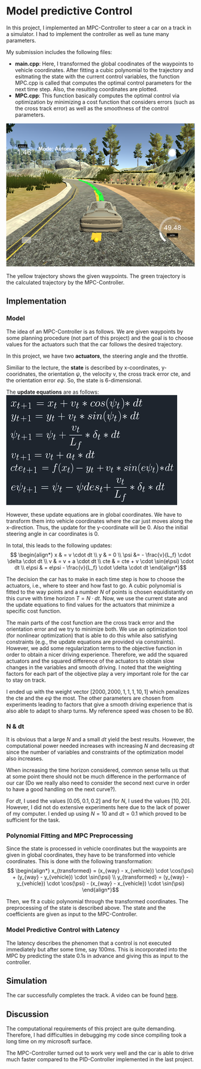 
# Model predictive Control

In this project, I implemented an MPC-Controller to steer a car on a track in a simulator. I had to implement the controller as well as tune many parameters.

My submission includes the following files:
- __main.cpp__: Here, I transformed the global coodinates of the waypoints to vehicle coordinates. After fitting a cubic polynomial to the trajectory and esitmating the state with the current control variables, the function MPC.cpp is called that computes the optimal control parameters for the next time step. Also, the resulting coordinates are plotted.
- __MPC.cpp__: This function basically computes the optimal control via optimization by minimizing a cost function that considers errors (such as the cross track error) as well as the smoothness of the control parameters.

![alt text](./pic.PNG "MPC-Controller")

The yellow trajectory shows the given waypoints. The green trajectory is the calculated trajectory by the MPC-Controller.

## Implementation

### Model

The idea of an MPC-Controller is as follows. We are given waypoints by some planning procedure (not part of this project) and the goal is to choose values for the actuators such that the car follows the desired trajectory.

In this project, we have two __actuators__, the steering angle and the throttle.

Similiar to the lecture, the __state__ is described by x-coordinates, y-cooridnates, the orientation $\psi$, the velocity v, the cross track error cte, and the orientation error $e\psi$. So, the state is 6-dimensional.

The __update equations__ are as follows:
![alt text](./updateequations2.PNG "Update equations")

However, these update equations are in global coordinates. We have to transform them into vehicle coordinates where the car just moves along the x-direction. Thus, the update for the y-coordinate will be 0. Also the initial steering angle in car coordinates is 0.

In total, this leads to the following updates:
$$ \begin{align*}
x & = v \cdot dt \\
y & = 0 \\
\psi &= - \frac{v}{L_f} \cdot \delta \cdot dt \\
v & = v + a \cdot dt \\
cte & = cte + v \cdot \sin(e\psi) \cdot dt \\
e\psi & = e\psi - \frac{v}{L_f} \cdot \delta \cdot dt
\end{align*}$$

The decision the car has to make in each time step is how to choose the actuators, i.e., where to steer and how fast to go. A cubic polynomial is fitted to the way points and a number $N$ of points is chosen equidistantly on this curve with time horizon $T = N \cdot dt$. Now, we use the current state and the update equations to find values for the actuators that minimize a specific cost function.

The main parts of the cost function are the cross track error and the orientation error and we try to minimize both. We use an optimization tool (for nonlinear optimization) that is able to do this while also satisfying constraints (e.g., the update equations are provided via constraints). However, we add some regularization terms to the objective function in order to obtain a nicer driving experience. Therefore, we add the squared actuators and the squared difference of the actuators to obtain slow changes in the variables and smooth driving. I noted that the weighting factors for each part of the objective play a very important role for the car to stay on track.

I ended up with the weight vector $[2000, 2000, 1, 1, 1, 10, 1]$ which penalizes the cte and the $e\psi$ the most. The other parameters are chosen from experiments leading to factors that give a smooth driving experience that is also able to adapt to sharp turns. My reference speed was chosen to be 80.

### N & dt

It is obvious that a large $N$ and a small $dt$ yield the best results. However, the computational power needed increases with increasing $N$ and decreasing $dt$ since the number of variables and constraints of the optimization model also increases.

When increasing the time horizon considered, common sense tells us that at some point there should not be much difference in the performance of our car (Do we really also need to consider the second next curve in order to have a good handling on the next curve?).

For $dt$, I used the values $[0.05, 0.1, 0.2]$ and for $N$, I used the values $[10,20]$. However, I did not do extensive experiments here due to the lack of power of my computer. I ended up using $N = 10$ and $dt = 0.1$ which proved to be sufficient for the task.

### Polynomial Fitting and MPC Preprocessing

Since the state is processed in vehicle coordinates but the waypoints are given in global coordinates, they have to be transformed into vehicle coordinates. This is done with the following transformation:
$$ \begin{align*}
x_{transformed} = (x_{way} - x_{vehicle}) \cdot \cos(\psi) + (y_{way} - y_{vehicle}) \cdot \sin(\psi) \\
y_{transformed} = (y_{way} - y_{vehicle}) \cdot \cos(\psi) - (x_{way} - x_{vehicle}) \cdot \sin(\psi) \end{align*}$$

Then, we fit a cubic polynomial through the transformed coordinates. The preprocessing of the state is described above. The state and the coefficients are given as input to the MPC-Controller.

### Model Predictive Control with Latency

The latency describes the phenomen that a control is not executed immediately but after some time, say 100ms. This is incorporated into the MPC by predicting the state 0.1s in advance and giving this as input to the controller.

## Simulation

The car successfully completes the track. A video can be found [here](./video.mp4 "Project Video").

## Discussion

The computational requirements of this project are quite demanding. Therefore, I had difficulties in debugging my code since compiling took a long time on my microsoft surface.

The MPC-Controller turned out to work very well and the car is able to drive much faster compared to the PID-Controller implemented in the last project.
